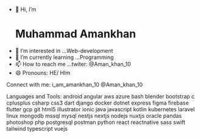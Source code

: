 - 👋 Hi, I’m <h1>Muhammad Amankhan</h1>
- 👀 I’m interested in ...Web-development 
- 🌱 I’m currently learning ...Programming
- 📫 How to reach me ...twiter: @Aman_khan_10
- 😄 Pronouns: HE/ HIm







Connect with me:
i_am_amankhan_10 @Aman_khan_10

Languages and Tools:
android angular aws azure bash blender bootstrap c cplusplus csharp css3 dart django docker dotnet express figma firebase flutter gcp git html5 illustrator ionic java javascript kotlin kubernetes laravel linux mongodb mssql mysql nestjs nextjs nodejs nuxtjs oracle pandas photoshop php postgresql postman python react reactnative sass swift tailwind typescript vuejs
<!---
Muhammad-Amankhan-10/Muhammad-Amankhan-10 is a ✨ special ✨ repository because its `README.md` (this file) appears on your GitHub profile.
You can click the Preview link to take a look at your changes.
--->
